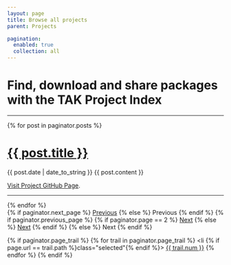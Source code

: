 ```yaml
---
layout: page
title: Browse all projects
parent: Projects

pagination:
  enabled: true
  collection: all
---
```


# Find, download and share packages with the TAK Project Index

---

<div class="posts">
  {% for post in paginator.posts %}
    <div class="post">
      <h1 class="post-title">
        <a href="{{ site.url }}{{ post.url }}">
         {{ post.title }}
        </a>
      </h1>
      <span class="post-date">{{ post.date | date_to_string }}</span>
     {{ post.content }} 
     <p><i class="fas fa-hand-point-right"></i> <a href="{{ site.url }}{{ post.url }}" class="btn btn-primary text-uppercase"> Visit Project GitHub Page</a>.</p>
    </div>
   <hr/>
  {% endfor %}
</div>

<div class="pagination">
  {% if paginator.next_page %}
    <a class="pagination-item older" href="{{ site.baseurl }}/page{{paginator.next_page}}">Previous</a>
  {% else %}
    <span class="pagination-item older">Previous</span>
  {% endif %}
  {% if paginator.previous_page %}
    {% if paginator.page == 2 %}
      <a class="pagination-item newer" href="{{ site.baseurl }}/">Next</a>
    {% else %}
      <a class="pagination-item newer" href="{{ site.baseurl }}/page{{paginator.previous_page}}">Next</a>
    {% endif %}
  {% else %}
    <span class="pagination-item newer">Next</span>
  {% endif %}
</div>

{% if paginator.page_trail %}
  {% for trail in paginator.page_trail %}
    <li {% if page.url == trail.path %}class="selected"{% endif %}>
        <a href="{{ trail.path | prepend: site.baseurl }}" title="{{trail.title}}">{{ trail.num }}</a>
    </li>
  {% endfor %}
{% endif %}
